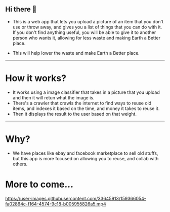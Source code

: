 ## Hi there 👋


* This is a web app that lets you upload a picture of an item that you don't use or throw away, and gives you a list of things that you can do with it. If you don't find anything useful, you will be able to give it to another person who wants it, allowing for less waste and making Earth a Better place.

* This will help lower the waste and make Earth a Better place.

---

# How it works?

* It works using a image classifier that takes in a picture that you upload and then it will retun what the image is.
* There's a crawler that crawls the internet to find ways to reuse old items, and indexes it based on the time, and money it takes to reuse it.
* Then it displays the result to the user based on that weight.

---

# Why?

* We have places like ebay and facebook marketplace to sell old stuffs, but this app
is more focused on allowing you to reuse, and collab with others.


# More to come...


https://user-images.githubusercontent.com/33645913/159366054-fa02864c-f164-4574-9c18-b005955826a5.mp4
